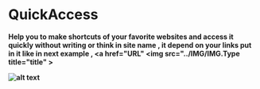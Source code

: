 # <b>QuickAccess<b>
Help you to make shortcuts of your favorite websites and access it quickly without writing or think in site name ,
it depend on your links put in it like in next example ,
 <a href="URL" <img src="../IMG/IMG.Type title="title" ></a>

![alt text](https://github.com/ibrahimahmed1998/QuickAccess/blob/main/main.png)


 
